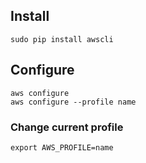 ## Install
```
sudo pip install awscli
```

## Configure
```
aws configure
aws configure --profile name
```

### Change current profile
```
export AWS_PROFILE=name
```

